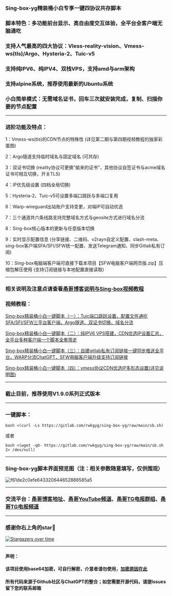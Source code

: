 
### Sing-box-yg精装桶小白专享一键四协议共存脚本
### 脚本特色：多功能前台显示、高自由度交互体验，全平台全客户端无脑通吃
### 支持人气最高的四大协议：Vless-reality-vision、Vmess-ws(tls)/Argo、Hysteria-2、Tuic-v5
### 支持纯IPV6、纯IPV4、双栈VPS，支持amd与arm架构
### 支持alpine系统，推荐使用最新的Ubuntu系统
### 小白简单模式：无需域名证书，回车三次就安装完成，复制、扫描你要的节点配置
--------------------------------------------------------------
### 进阶功能及特点：
1：Vmess-ws(tls)的CDN节点的特殊性 (详见第二期与第四期视频教程的独家彩蛋图)

2：Argo隧道支持临时域名与固定域名 (可共存)
 
3：双证书切换 (reality协议可更换"偷来的证书"，其他协议自签证书与acme域名证书可相互切换，开关TLS)

4：IP优先级设置 (四档全局切换)

5：Hysteria-2、Tuic-v5可设置多端口跳跃与多端口复用

6：Warp-wireguard出站账户支持变更，对端IP可自动优选

7：三个通道共六条线路支持完整域名方式与geosite方式进行域名分流

8：Sing-box核心版本的更新与任意版本切换

9：实时显示配置信息 (分享链接、二维码、v2rayn自定义配置、clash-meta、sing-box客户端SFA/SFI/SFW统一配置、发送Telegram通知、同步Gitlab私有订阅)

10：Sing-box电脑端客户端可直接下载本项目【SFW电脑客户端网页版.zip】压缩包解压使用 (支持订阅链接与本地配置直接读取)

------------------------------------------------------------------------------------

### 相关说明及注意点请查看[甬哥博客说明与Sing-box视频教程](https://ygkkk.blogspot.com/2023/10/sing-box-yg.html)

### 视频教程：

[Sing-box精装桶小白一键脚本（一）：Tuic端口跳跃设置，配置文件通吃SFA/SFI/SFW三平台客户端，Argo隧道、双证书切换、域名分流](https://youtu.be/QwTapeVPeB0)

[Sing-box精装桶小白一键脚本（二）：纯IPV6 VPS搭建，CDN优选IP设置汇总，全平台多种客户端一个脚本全套带走](https://youtu.be/kmTgj1DundU)

[Sing-box精装桶小白一键脚本（三）：自建gitlab私有订阅链接一键同步推送全平台，WARP分流ChatGPT，SFW电脑客户端升级支持订阅链接](https://youtu.be/by7C2HU6-fU)

[Sing-box精装桶小白一键脚本（四）：vmess协议CDN优选IP多形态设置(详见说明图)](https://youtu.be/Qfm8DbLeb6w)

--------------------------------------------------------------
### 截止目前，推荐使用V1.9.0系列正式版本
--------------------------------------------------------------
### 一键脚本：
```
bash <(curl -Ls https://gitlab.com/rwkgyg/sing-box-yg/raw/main/sb.sh)
```
或者
```
bash <(wget -qO- https://gitlab.com/rwkgyg/sing-box-yg/raw/main/sb.sh 2> /dev/null)
```
-----------------------------------
### Sing-box-yg脚本界面预览图（注：相关参数随意填写，仅供围观）

![f61de2c0efe643320644652886585a5](https://github.com/yonggekkk/sing-box_hysteria2_tuic_argo_reality/assets/121604513/f6b3fb25-d836-4d1f-9fd7-bcbc697976cc)

-----------------------------------------------------
### 交流平台：[甬哥博客地址](https://ygkkk.blogspot.com)、[甬哥YouTube频道](https://www.youtube.com/@ygkkk)、[甬哥TG电报群组](https://t.me/+jZHc6-A-1QQ5ZGVl)、[甬哥TG电报频道](https://t.me/+DkC9ZZUgEFQzMTZl)
-----------------------------------------------------
### 感谢你右上角的star🌟
[![Stargazers over time](https://starchart.cc/yonggekkk/sing-box-yg.svg)](https://starchart.cc/yonggekkk/sing-box-yg)

---------------------------------------
#### 声明：

#### 该项目使用base64加密，可自行解密，介意者请勿使用，[加密原因在此](https://ygkkk.blogspot.com/2022/06/github.html)

#### 所有代码来源于Github社区与ChatGPT的整合；如您需要开源代码，请提Issues留下您的联系邮箱
